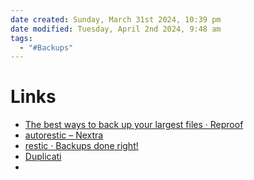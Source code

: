 ```yaml
---
date created: Sunday, March 31st 2024, 10:39 pm
date modified: Tuesday, April 2nd 2024, 9:48 am
tags:
  - "#Backups"
---
```


# Links
- [The best ways to back up your largest files · Reproof](https://www.reproof.app/blog/s3-vs-backblaze-vs-google-cloud)
- [autorestic – Nextra](https://autorestic.vercel.app/) 
- [restic · Backups done right!](https://restic.net/) 
- [Duplicati](https://www.duplicati.com/) 
- 